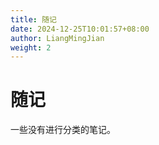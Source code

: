 ```yaml
---
title: 随记
date: 2024-12-25T10:01:57+08:00
author: LiangMingJian
weight: 2
---
```


# 随记

一些没有进行分类的笔记。
